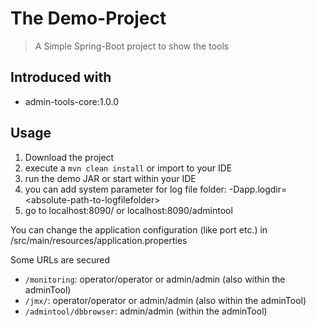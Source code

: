 # The Demo-Project
> A Simple Spring-Boot project to show the tools

## Introduced with
* admin-tools-core:1.0.0

## Usage

1. Download the project
2. execute a `mvn clean install` or import to your IDE
3. run the demo JAR or start within your IDE
4. you can add system parameter for log file folder: -Dapp.logdir=&lt;absolute-path-to-logfilefolder&gt;
5. go to localhost:8090/ or localhost:8090/admintool

You can change the application configuration (like port etc.) in /src/main/resources/application.properties 

Some URLs are secured
* `/monitoring`: operator/operator or admin/admin (also within the adminTool)
* `/jmx/`: operator/operator or admin/admin (also within the adminTool)
* `/admintool/dbbrowser`: admin/admin (within the adminTool)
